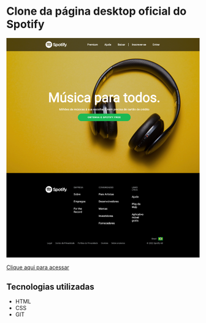 # Clone da página desktop oficial do Spotify

![preview](./preview.png)

[Clique aqui para acessar](https://israelsanttana.github.io/spotify-Clone-WebPage/)

## Tecnologias utilizadas

- HTML
- CSS
- GIT
